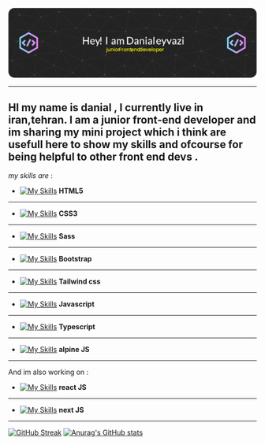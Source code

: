 ![GitHub Readme](https://github.com/danialeyz/danialeyz/blob/main/github-header-image-3.png)

-------------------
HI my name is danial , I currently live in iran,tehran. I am a junior front-end developer and im sharing my mini project which i think are usefull here to show my skills and ofcourse for being helpful to other front end devs .
-------------------
*my skills are* :

- [![My Skills](https://skillicons.dev/icons?i=html)](https://skillicons.dev)  **HTML5** 
-------------------
- [![My Skills](https://skillicons.dev/icons?i=css)](https://skillicons.dev)  **CSS3**
-------------------
- [![My Skills](https://skillicons.dev/icons?i=sass)](https://skillicons.dev)  **Sass**
-------------------
- [![My Skills](https://skillicons.dev/icons?i=bootstrap)](https://skillicons.dev)  **Bootstrap**
-------------------
- [![My Skills](https://skillicons.dev/icons?i=tailwind)](https://skillicons.dev)  **Tailwind css**
-------------------
- [![My Skills](https://skillicons.dev/icons?i=js)](https://skillicons.dev) **Javascript**
-------------------
- [![My Skills](https://skillicons.dev/icons?i=typescript)](https://skillicons.dev) **Typescript**
-------------------
- [![My Skills](https://skillicons.dev/icons?i=alpinejs)](https://skillicons.dev) **alpine JS**
-------------------
And im also working on :
-  [![My Skills](https://skillicons.dev/icons?i=react)](https://skillicons.dev.) **react JS** 
-------------------
-  [![My Skills](https://skillicons.dev/icons?i=next)](https://skillicons.dev)  **next JS**
--------------------
[![GitHub Streak](https://streak-stats.demolab.com/?user=danialeyz)](https://git.io/streak-stats)
[![Anurag's GitHub stats](https://github-readme-stats.vercel.app/api?username=danialeyz)](https://github.com/anuraghazra/github-readme-stats)

